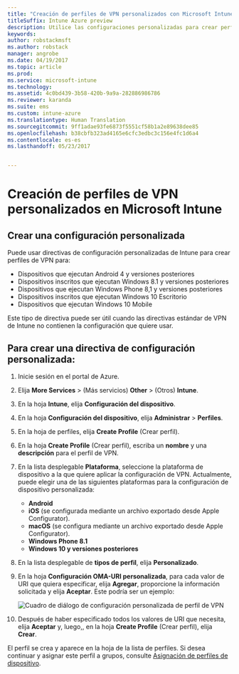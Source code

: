```yaml
---
title: "Creación de perfiles de VPN personalizados con Microsoft Intune"
titleSuffix: Intune Azure preview
description: Utilice las configuraciones personalizadas para crear perfiles de VPN en Intune.
keywords: 
author: robstackmsft
ms.author: robstack
manager: angrobe
ms.date: 04/19/2017
ms.topic: article
ms.prod: 
ms.service: microsoft-intune
ms.technology: 
ms.assetid: 4c0bd439-3b58-420b-9a9a-282886986786
ms.reviewer: karanda
ms.suite: ems
ms.custom: intune-azure
ms.translationtype: Human Translation
ms.sourcegitcommit: 9ff1adae93fe6873f5551cf58b1a2e89638dee85
ms.openlocfilehash: b38cbfb323ad4165e6cfc3edbc3c156e4fc1d6a4
ms.contentlocale: es-es
ms.lasthandoff: 05/23/2017


---
```


# <a name="how-to-create-custom-vpn-profiles-in-microsoft-intune"></a>Creación de perfiles de VPN personalizados en Microsoft Intune

## <a name="create-a-custom-configuration"></a>Crear una configuración personalizada
Puede usar directivas de configuración personalizadas de Intune para crear perfiles de VPN para:

* Dispositivos que ejecutan Android 4 y versiones posteriores
* Dispositivos inscritos que ejecutan Windows 8.1 y versiones posteriores
* Dispositivos que ejecutan Windows Phone 8,1 y versiones posteriores
* Dispositivos inscritos que ejecutan Windows 10 Escritorio 
* Dispositivos que ejecutan Windows 10 Mobile

Este tipo de directiva puede ser útil cuando las directivas estándar de VPN de Intune no contienen la configuración que quiere usar.

## <a name="to-create-a-custom-configuration-policy"></a>Para crear una directiva de configuración personalizada:

1. Inicie sesión en el portal de Azure.
2. Elija **More Services** >  (Más servicios) **Other** >  (Otros) **Intune**.
3. En la hoja **Intune**, elija **Configuración del dispositivo**.
4. En la hoja **Configuración del dispositivo**, elija **Administrar** > **Perfiles**.
5. En la hoja de perfiles, elija **Create Profile** (Crear perfil).
6. En la hoja **Create Profile** (Crear perfil), escriba un **nombre** y una **descripción** para el perfil de VPN.
7. En la lista desplegable **Plataforma**, seleccione la plataforma de dispositivo a la que quiere aplicar la configuración de VPN. Actualmente, puede elegir una de las siguientes plataformas para la configuración de dispositivo personalizada:
    - **Android**
    - **iOS** (se configurada mediante un archivo exportado desde Apple Configurator).
    - **macOS** (se configura mediante un archivo exportado desde Apple Configurator).
    - **Windows Phone 8.1**
    - **Windows 10 y versiones posteriores**
6. En la lista desplegable de **tipos de perfil**, elija **Personalizado**.
7. En la hoja **Configuración OMA-URI personalizada**, para cada valor de URI que quiera especificar, elija **Agregar**, proporcione la información solicitada y elija **Aceptar**. Este podría ser un ejemplo:

   ![Cuadro de diálogo de configuración personalizada de perfil de VPN](./media/Intune_Add_VPN_URI.png)

4.  Después de haber especificado todos los valores de URI que necesita, elija **Aceptar** y, luego,, en la hoja **Create Profile** (Crear perfil), elija **Crear**.

El perfil se crea y aparece en la hoja de la lista de perfiles.
Si desea continuar y asignar este perfil a grupos, consulte [Asignación de perfiles de dispositivo](device-profile-assign.md).





